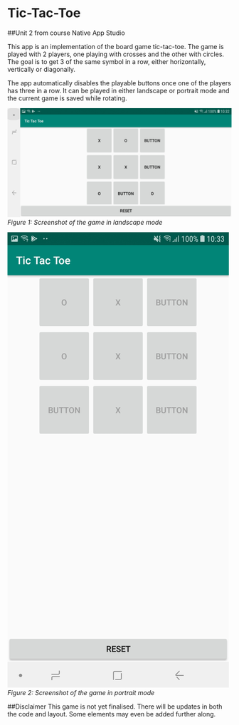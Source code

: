 # Tic-Tac-Toe
##Unit 2 from course Native App Studio

This app is an implementation of the board game tic-tac-toe.
The game is played with 2 players, one playing with crosses and the other with circles.
The goal is to get 3 of the same symbol in a row, either horizontally, vertically or diagonally.

The app automatically disables the playable buttons once one of the players has three in a row.
It can be played in either landscape or portrait mode and the current game is saved while rotating.

![Alt Text](https://github.com/corne12345/Tic-Tac-Toe/blob/master/doc/Screenshot_20181114-103253_Tic%20Tac%20Toe.jpg)
_Figure 1: Screenshot of the game in landscape mode_

![Alt Text](https://github.com/corne12345/Tic-Tac-Toe/blob/master/doc/Screenshot_20181114-103307_Tic%20Tac%20Toe.jpg)
_Figure 2: Screenshot of the game in portrait mode_

##Disclaimer
This game is not yet finalised. There will be updates in both the code and layout.
Some elements may even be added further along.
